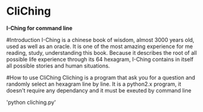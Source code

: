CliChing
========
**I-Ching for command line**

#Introduction 
I-Ching is a chinese book of wisdom, almost 3000 years old, used as well as an oracle.
It is one of the most amazing experience for me reading, study, understanding this book.
Because it describes the root of all possible life experience through its 64 hexagram, I-Ching contains 
in itself all possible stories and human situations.

#How to use CliChing
Cliching is a program that ask you for a question and randomly select an hexagram line by line.
It is a python2.x program, it doesn't require any dependancy and it must be exeuted by command line
  
  'python cliching.py'

